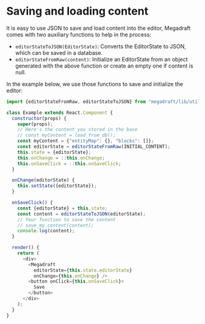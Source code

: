 # Saving and loading content

It is easy to use JSON to save and load content into the editor, Megadraft
comes with two auxiliary functions to help in the process:

- `editorStateToJSON(EditorState)`: Converts the EditorState to JSON, which
can be saved in a database.
- `editorStateFromRaw(content)`: Initialize an EditorState from an object
generated with the above function or create an empty one if content is null.

In the example below, we use those functions to save and initialize the editor:

```js
import {editorStateFromRaw, editorStateToJSON} from "megadraft/lib/utils";

class Example extends React.Component {
  constructor(props) {
    super(props);
    // Here's the content you stored in the base
    // const myContent = load_from_db();
    const myContent = {"entityMap": {}, "blocks": []};
    const editorState = editorStateFromRaw(INITIAL_CONTENT);
    this.state = {editorState};
    this.onChange = ::this.onChange;
    this.onSaveClick = ::this.onSaveClick;
  }

  onChange(editorState) {
    this.setState({editorState});
  }

  onSaveClick() {
    const {editorState} = this.state;
    const content = editorStateToJSON(editorState);
    // Your function to save the content
    // save_my_content(content);
    console.log(content);
  }

  render() {
    return (
      <div>
        <Megadraft
          editorState={this.state.editorState}
          onChange={this.onChange} />
        <button onClick={this.onSaveClick}>
          Save
        </button>
      </div>
    );
  }
}

```

